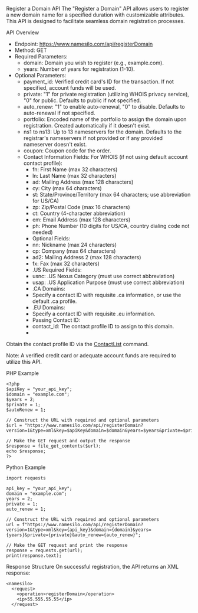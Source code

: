 Register a Domain API
The "Register a Domain" API allows users to register a new domain name for a specified duration with customizable attributes. This API is designed to facilitate seamless domain registration processes.

API Overview
- Endpoint: https://www.namesilo.com/api/registerDomain
- Method: GET
- Required Parameters:
  - domain: Domain you wish to register (e.g., example.com).
  - years: Number of years for registration (1-10).
- Optional Parameters:
  - payment_id: Verified credit card's ID for the transaction. If not specified, account funds will be used.
  - private: "1" for private registration (utilizing WHOIS privacy service), "0" for public. Defaults to public if not specified.
  - auto_renew: "1" to enable auto-renewal, "0" to disable. Defaults to auto-renewal if not specified.
  - portfolio: Encoded name of the portfolio to assign the domain upon registration. Created automatically if it doesn't exist.
  - ns1 to ns13: Up to 13 nameservers for the domain. Defaults to the registrar's nameservers if not provided or if any provided nameserver doesn't exist.
  - coupon: Coupon code for the order.
  - Contact Information Fields: For WHOIS (if not using default account contact profile):
    - fn: First Name (max 32 characters)
    - ln: Last Name (max 32 characters)
    - ad: Mailing Address (max 128 characters)
    - cy: City (max 64 characters)
    - st: State/Province/Territory (max 64 characters; use abbreviation for US/CA)
    - zp: Zip/Postal Code (max 16 characters)
    - ct: Country (4-character abbreviation)
    - em: Email Address (max 128 characters)
    - ph: Phone Number (10 digits for US/CA, country dialing code not needed)
    - Optional Fields:
     - nn: Nickname (max 24 characters)
     - cp: Company (max 64 characters)
     - ad2: Mailing Address 2 (max 128 characters)
     - fx: Fax (max 32 characters)
    - .US Required Fields:
     - usnc: .US Nexus Category (must use correct abbreviation)
     - usap: .US Application Purpose (must use correct abbreviation)
    - .CA Domains:
     - Specify a contact ID with requisite .ca information, or use the default .ca profile.
    - .EU Domains:
     - Specify a contact ID with requisite .eu information.
    - Passing Contact ID:
     - contact_id: The contact profile ID to assign to this domain.
     - 
Obtain the contact profile ID via the [ContactList](ContactList.md) command.

Note: A verified credit card or adequate account funds are required to utilize this API.

PHP Example
```
<?php
$apiKey = "your_api_key";
$domain = "example.com";
$years = 2;
$private = 1;
$autoRenew = 1;

// Construct the URL with required and optional parameters
$url = "https://www.namesilo.com/api/registerDomain?version=1&type=xml&key=$apiKey&domain=$domain&years=$years&private=$private&auto_renew=$autoRenew";

// Make the GET request and output the response
$response = file_get_contents($url);
echo $response;
?>
```

Python Example
```
import requests

api_key = "your_api_key";
domain = "example.com";
years = 2;
private = 1;
auto_renew = 1;

// Construct the URL with required and optional parameters
url = f"https://www.namesilo.com/api/registerDomain?version=1&type=xml&key={api_key}&domain={domain}&years={years}&private={private}&auto_renew={auto_renew}";

// Make the GET request and print the response
response = requests.get(url);
print(response.text);
```

Response Structure
On successful registration, the API returns an XML response:
```
<namesilo>
  <request>
    <operation>registerDomain</operation>
    <ip>55.555.55.55</ip>
  </request>
```
